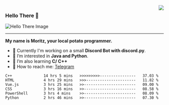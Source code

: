 <img align="right" src="https://visitor-badge.laobi.icu/badge?page_id=RealPotatoe.RealPotatoe">

### Hello There 👋

![Hello There Image](https://media.giphy.com/media/xTiIzJSKB4l7xTouE8/giphy.gif)

***

**My name is Moritz, your local potato programmer.**

* 💫 Currently I'm working on a small **Discord Bot with discord.py**.
* 🧠 I’m interested in **Java and Python**.
* 📖 I’m also learning **C/ C++**
* 💬 How to reach me: <a href="https://t.me/ThePotatoe">Telegram</a>

<!--START_SECTION:waka-->

```text
C++              14 hrs 5 mins   >>>>>>>>>----------------   37.03 %
HTML             4 hrs 29 mins   >>>----------------------   11.82 %
Vue.js           3 hrs 25 mins   >>-----------------------   09.00 %
CSS              3 hrs 16 mins   >>-----------------------   08.58 %
PowerShell       3 hrs 4 mins    >>-----------------------   08.09 %
Python           2 hrs 46 mins   >>-----------------------   07.30 %
```

<!--END_SECTION:waka-->
